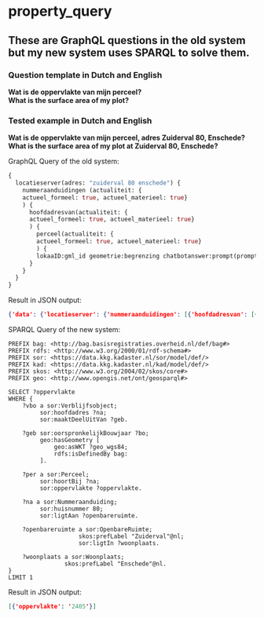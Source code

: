 # property_query

## These are GraphQL questions in the old system but my new system uses SPARQL to solve them.

### Question template in Dutch and English
**Wat is de oppervlakte van mijn perceel?**  
**What is the surface area of my plot?**  

### Tested example in Dutch and English
**Wat is de oppervlakte van mijn perceel, adres Zuiderval 80, Enschede?**  
**What is the surface area of my plot at Zuiderval 80, Enschede?**  

GraphQL Query of the old system:
```graphql
{
  locatieserver(adres: "zuiderval 80 enschede") {
    nummeraanduidingen (actualiteit: {
    actueel_formeel: true, actueel_materieel: true}
    ) {
      hoofdadresvan(actualiteit: {
      actueel_formeel: true, actueel_materieel: true}
      ) {
        perceel(actualiteit: {
        actueel_formeel: true, actueel_materieel: true}
        ) {
        lokaaID:gml_id geometrie:begrenzing chatbotanswer:prompt(prompt: "De kadastrale grootte van dit perceel is @oppervlakte m2") perceeloppervlakte:oppervlakte akrgemeente sectie perceelnummer }
      }
    }
  }
}
```

Result in JSON output:
```json
{'data': {'locatieserver': {'nummeraanduidingen': [{'hoofdadresvan': [{'perceel': [{'lokaaID': 'NL.IMKAD.KadastraalObject.66620312570000', 'geometrie': 'POLYGON((257660.098 469643.85,257645.978 469647.992,257643.398 469639.161,257668.342 469631.843,257669.34 469626.271,257692.621 469630.439,257696.466 469637.043,257688.534 469681.349,257679.008 469699.152,257657.233 469695.253,257654.475 469675.252,257660.098 469643.85))', 'chatbotanswer': 'De kadastrale grootte van dit perceel is 2405 m2', 'perceeloppervlakte': 2405, 'akrgemeente': 'LNK00', 'sectie': 'P', 'perceelnummer': 3125}]}]}]}}}
```

SPARQL Query of the new system:
```sparql
PREFIX bag: <http://bag.basisregistraties.overheid.nl/def/bag#>
PREFIX rdfs: <http://www.w3.org/2000/01/rdf-schema#>
PREFIX sor: <https://data.kkg.kadaster.nl/sor/model/def/>
PREFIX kad: <https://data.kkg.kadaster.nl/kad/model/def/>
PREFIX skos: <http://www.w3.org/2004/02/skos/core#>
PREFIX geo: <http://www.opengis.net/ont/geosparql#>

SELECT ?oppervlakte 
WHERE {
    ?vbo a sor:Verblijfsobject;
         sor:hoofdadres ?na;
         sor:maaktDeelUitVan ?geb.
    
    ?geb sor:oorspronkelijkBouwjaar ?bo;
         geo:hasGeometry [
             geo:asWKT ?geo_wgs84;
             rdfs:isDefinedBy bag:
         ].
    
    ?per a sor:Perceel;
         sor:hoortBij ?na;
         sor:oppervlakte ?oppervlakte.
    
    ?na a sor:Nummeraanduiding;
         sor:huisnummer 80;
         sor:ligtAan ?openbareruimte.
    
    ?openbareruimte a sor:OpenbareRuimte;
                    skos:prefLabel "Zuiderval"@nl;
                    sor:ligtIn ?woonplaats.
    
    ?woonplaats a sor:Woonplaats;
                skos:prefLabel "Enschede"@nl.
}
LIMIT 1
```

Result in JSON output:
```json
[{'oppervlakte': '2405'}]
```